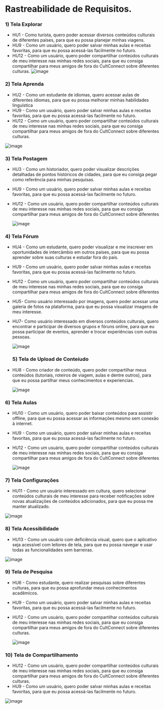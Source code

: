 # Rastreabilidade de Requisitos.

### 1) Tela Explorar
- HU1 - Como turista, quero poder acessar diversos conteúdos culturais de diferentes países, para que eu possa planejar minhas viagens.
- HU9 - Como um usuário, quero poder salvar minhas aulas e receitas favoritas, para que eu possa acessá-las facilmente no futuro.
- HU12 - Como um usuário, quero poder compartilhar conteúdos culturais de meu interesse nas minhas redes sociais, para que eu consiga compartilhar para meus amigos de fora do CultConnect sobre diferentes culturas.
![image](https://github.com/user-attachments/assets/d1a171aa-27b9-4d25-8b90-cbc04b86b28e)

### 2) Tela Aprenda
- HU2 - Como um estudante de idiomas, quero acessar aulas de diferentes idiomas, para que eu possa melhorar minhas habilidades linguística
- HU9 - Como um usuário, quero poder salvar minhas aulas e receitas favoritas, para que eu possa acessá-las facilmente no futuro.
- HU12 - Como um usuário, quero poder compartilhar conteúdos culturais de meu interesse nas minhas redes sociais, para que eu consiga compartilhar para meus amigos de fora do CultConnect sobre diferentes culturas.
  
![image](https://github.com/user-attachments/assets/f37711c8-9a30-49e5-8ea6-9cd14f156674)

### 3) Tela Postagem
- HU3 - Como um historiador, quero poder visualizar descrições detalhadas de pontos históricos de cidades, para que eu consiga pegar como referência para minhas pesquisas.
- HU9 - Como um usuário, quero poder salvar minhas aulas e receitas favoritas, para que eu possa acessá-las facilmente no futuro.
- HU12 - Como um usuário, quero poder compartilhar conteúdos culturais de meu interesse nas minhas redes sociais, para que eu consiga compartilhar para meus amigos de fora do CultConnect sobre diferentes

  ![image](https://github.com/user-attachments/assets/d8b97321-e2de-401b-b8f3-48978d44ee90)

### 4) Tela Fórum
- HU4 - Como um estudante, quero poder visualizar e me inscrever em oportunidades de intercâmbio em outros países, para que eu possa aprender sobre suas culturas e estudar fora do país.
- HU9 - Como um usuário, quero poder salvar minhas aulas e receitas favoritas, para que eu possa acessá-las facilmente no futuro.
- HU12 - Como um usuário, quero poder compartilhar conteúdos culturais de meu interesse nas minhas redes sociais, para que eu consiga compartilhar para meus amigos de fora do CultConnect sobre diferentes
- HU5- Como usuário interessado por imagens, quero poder acessar uma galeria de fotos na plataforma, para que eu possa visualizar imagens de meu interesse.
- HU7- Como usuário interessado em diversos conteúdos culturais, quero encontrar e participar de diversos grupos e fóruns online, para que eu possa participar de eventos, aprender e trocar experiências com outras pessoas.

  ![image](https://github.com/user-attachments/assets/c3cb002d-1a32-4aab-8b83-0012efeaa9bd)

  ### 5) Tela de Upload de Conteíudo
- HU8 - Como criador de conteúdo, quero poder compartilhar meus conteúdos (tutoriais, roteiros de viagem, aulas e dentre outros), para que eu possa partilhar meus conhecimentos e experiencias.


  ![image](https://github.com/user-attachments/assets/48c358e0-fa7a-4c39-97cb-af794fb99a3a)

 ### 6) Tela Aulas

- HU10 - Como um usuário, quero poder baixar conteúdos para assistir offline, para que eu possa acessar as informações mesmo sem conexão à internet.
- HU9 - Como um usuário, quero poder salvar minhas aulas e receitas favoritas, para que eu possa acessá-las facilmente no futuro.
- HU12 - Como um usuário, quero poder compartilhar conteúdos culturais de meu interesse nas minhas redes sociais, para que eu consiga compartilhar para meus amigos de fora do CultConnect sobre diferentes


  ![image](https://github.com/user-attachments/assets/9f88cee9-411e-4fc5-bbcb-7014008085f3)


 ### 7) Tela Configurações

 - HU11 - Como um usuário interessado em cultura, quero selecionar conteúdos culturais de meu interesse para receber notificações sobre novas atualizações de conteúdos adicionados, para que eu possa me manter atualizado.

![image](https://github.com/user-attachments/assets/a3b3a84a-3eab-4f41-9104-5d7acbef3233)

### 8) Tela Acessibilidade
- HU13 - Como um usuário com deficiência visual, quero que o aplicativo seja acessível com leitores de tela, para que eu possa navegar e usar todas as funcionalidades sem barreiras.

![image](https://github.com/user-attachments/assets/6505a817-e821-44c0-acdf-7250795255fc)

### 9) Tela de Pesquisa
- HU6 - Como estudante, quero realizar pesquisas sobre diferentes culturas, para que eu possa aprofundar meus conhecimentos acadêmicos.
- HU9 - Como um usuário, quero poder salvar minhas aulas e receitas favoritas, para que eu possa acessá-las facilmente no futuro.
- HU12 - Como um usuário, quero poder compartilhar conteúdos culturais de meu interesse nas minhas redes sociais, para que eu consiga compartilhar para meus amigos de fora do CultConnect sobre diferentes culturas.

  ![image](https://github.com/user-attachments/assets/c33fb396-4f94-40fc-a1c4-c765e8e4e72d)

### 10) Tela de Compartilhamento
- HU12 - Como um usuário, quero poder compartilhar conteúdos culturais de meu interesse nas minhas redes sociais, para que eu consiga compartilhar para meus amigos de fora do CultConnect sobre diferentes culturas.
- HU9 - Como um usuário, quero poder salvar minhas aulas e receitas favoritas, para que eu possa acessá-las facilmente no futuro.

![image](https://github.com/user-attachments/assets/9e28bb4b-b16f-47b4-a295-35a2009c56c1)

